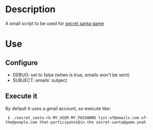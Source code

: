 # Description

A small script to be used for [secret santa game](http://en.wikipedia.org/wiki/Secret_Santa)

# Use

## Configure

  * DEBUG: set to false (when is true, emails won't be sent)
  * SUBJECT: emails' subject

## Execute it

By default it uses a gmail account, so execute like:

     $ ./secret_santa.rb MY_USER MY_PASSWORD list-of@emails.com of-the@people.com that-participates@in.the secret-santa@game.yeah
